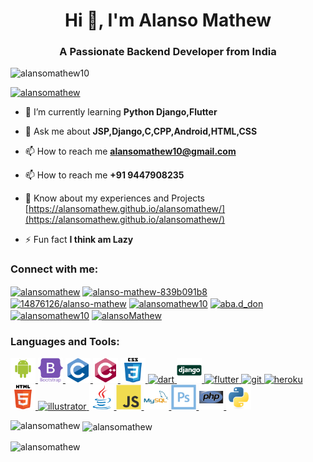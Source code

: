 <h1 align="center">Hi 👋, I'm Alanso Mathew</h1>
<h3 align="center">A Passionate Backend Developer from India</h3>

<p align="left"> <img src="https://komarev.com/ghpvc/?username=alansomathew10&label=Views&color=blue&style=plastic" alt="alansomathew10" /> </p>

<p align="left"> <a href="https://twitter.com/alansomathew" target="blank"><img src="https://img.shields.io/twitter/follow/alansomathew?logo=twitter&style=for-the-badge" alt="alansomathew" /></a> </p>

- 🌱 I’m currently learning **Python Django,Flutter**

- 💬 Ask me about **JSP,Django,C,CPP,Android,HTML,CSS**

- 📫 How to reach me **alansomathew10@gmail.com**

- 📫 How to reach me **+91 9447908235** 

- 📄 Know about my experiences and Projects [https://alansomathew.github.io/alansomathew/](https://alansomathew.github.io/alansomathew/)

- ⚡ Fun fact **I think am Lazy**

<h3 align="left">Connect with me:</h3>
<p align="left">
<a href="https://twitter.com/alansomathew" target="blank"><img align="center" src="https://raw.githubusercontent.com/rahuldkjain/github-profile-readme-generator/master/src/images/icons/Social/twitter.svg" alt="alansomathew" height="30" width="40" /></a>
<a href="https://linkedin.com/in/alanso-mathew-839b091b8" target="blank"><img align="center" src="https://raw.githubusercontent.com/rahuldkjain/github-profile-readme-generator/master/src/images/icons/Social/linked-in-alt.svg" alt="alanso-mathew-839b091b8" height="30" width="40" /></a>
<a href="https://stackoverflow.com/users/14876126/alanso-mathew" target="blank"><img align="center" src="https://raw.githubusercontent.com/rahuldkjain/github-profile-readme-generator/master/src/images/icons/Social/stack-overflow.svg" alt="14876126/alanso-mathew" height="30" width="40" /></a>
<a href="https://fb.com/alansomathew10" target="blank"><img align="center" src="https://raw.githubusercontent.com/rahuldkjain/github-profile-readme-generator/master/src/images/icons/Social/facebook.svg" alt="alansomathew10" height="30" width="40" /></a>
<a href="https://instagram.com/aba.d_don" target="blank"><img align="center" src="https://raw.githubusercontent.com/rahuldkjain/github-profile-readme-generator/master/src/images/icons/Social/instagram.svg" alt="aba.d_don" height="30" width="40" /></a>
<a href="https://www.hackerrank.com/alansomathew10" target="blank"><img align="center" src="https://raw.githubusercontent.com/rahuldkjain/github-profile-readme-generator/master/src/images/icons/Social/hackerrank.svg" alt="alansomathew10" height="30" width="40" /></a>
<a href="https://discord.gg/alansoMathew" target="blank"><img align="center" src="https://raw.githubusercontent.com/rahuldkjain/github-profile-readme-generator/master/src/images/icons/Social/discord.svg" alt="alansoMathew" height="30" width="40" /></a>
</p>

<h3 align="left">Languages and Tools:</h3>
<p align="left"> <a href="https://developer.android.com" target="_blank" rel="noreferrer"> <img src="https://raw.githubusercontent.com/devicons/devicon/master/icons/android/android-original-wordmark.svg" alt="android" width="40" height="40"/> </a> <a href="https://getbootstrap.com" target="_blank" rel="noreferrer"> <img src="https://raw.githubusercontent.com/devicons/devicon/master/icons/bootstrap/bootstrap-plain-wordmark.svg" alt="bootstrap" width="40" height="40"/> </a> <a href="https://www.cprogramming.com/" target="_blank" rel="noreferrer"> <img src="https://raw.githubusercontent.com/devicons/devicon/master/icons/c/c-original.svg" alt="c" width="40" height="40"/> </a> <a href="https://www.w3schools.com/cpp/" target="_blank" rel="noreferrer"> <img src="https://raw.githubusercontent.com/devicons/devicon/master/icons/cplusplus/cplusplus-original.svg" alt="cplusplus" width="40" height="40"/> </a> <a href="https://www.w3schools.com/css/" target="_blank" rel="noreferrer"> <img src="https://raw.githubusercontent.com/devicons/devicon/master/icons/css3/css3-original-wordmark.svg" alt="css3" width="40" height="40"/> </a> <a href="https://dart.dev" target="_blank" rel="noreferrer"> <img src="https://www.vectorlogo.zone/logos/dartlang/dartlang-icon.svg" alt="dart" width="40" height="40"/> </a> <a href="https://www.djangoproject.com/" target="_blank" rel="noreferrer"> <img src="https://raw.githubusercontent.com/devicons/devicon/master/icons/django/django-original.svg" alt="django" width="40" height="40"/> </a> <a href="https://flutter.dev" target="_blank" rel="noreferrer"> <img src="https://www.vectorlogo.zone/logos/flutterio/flutterio-icon.svg" alt="flutter" width="40" height="40"/> </a> <a href="https://git-scm.com/" target="_blank" rel="noreferrer"> <img src="https://www.vectorlogo.zone/logos/git-scm/git-scm-icon.svg" alt="git" width="40" height="40"/> </a> <a href="https://heroku.com" target="_blank" rel="noreferrer"> <img src="https://www.vectorlogo.zone/logos/heroku/heroku-icon.svg" alt="heroku" width="40" height="40"/> </a> <a href="https://www.w3.org/html/" target="_blank" rel="noreferrer"> <img src="https://raw.githubusercontent.com/devicons/devicon/master/icons/html5/html5-original-wordmark.svg" alt="html5" width="40" height="40"/> </a> <a href="https://www.adobe.com/in/products/illustrator.html" target="_blank" rel="noreferrer"> <img src="https://www.vectorlogo.zone/logos/adobe_illustrator/adobe_illustrator-icon.svg" alt="illustrator" width="40" height="40"/> </a> <a href="https://www.java.com" target="_blank" rel="noreferrer"> <img src="https://raw.githubusercontent.com/devicons/devicon/master/icons/java/java-original.svg" alt="java" width="40" height="40"/> </a> <a href="https://developer.mozilla.org/en-US/docs/Web/JavaScript" target="_blank" rel="noreferrer"> <img src="https://raw.githubusercontent.com/devicons/devicon/master/icons/javascript/javascript-original.svg" alt="javascript" width="40" height="40"/> </a> <a href="https://www.mysql.com/" target="_blank" rel="noreferrer"> <img src="https://raw.githubusercontent.com/devicons/devicon/master/icons/mysql/mysql-original-wordmark.svg" alt="mysql" width="40" height="40"/> </a> <a href="https://www.photoshop.com/en" target="_blank" rel="noreferrer"> <img src="https://raw.githubusercontent.com/devicons/devicon/master/icons/photoshop/photoshop-line.svg" alt="photoshop" width="40" height="40"/> </a> <a href="https://www.php.net" target="_blank" rel="noreferrer"> <img src="https://raw.githubusercontent.com/devicons/devicon/master/icons/php/php-original.svg" alt="php" width="40" height="40"/> </a> <a href="https://www.python.org" target="_blank" rel="noreferrer"> <img src="https://raw.githubusercontent.com/devicons/devicon/master/icons/python/python-original.svg" alt="python" width="40" height="40"/> </a> </p>

<p><img align="left" src="https://github-readme-stats.vercel.app/api/top-langs?username=alansomathew&show_icons=true&locale=en&layout=compact" alt="alansomathew" /></p>

<p>&nbsp;<img align="center" src="https://github-readme-stats.vercel.app/api?username=alansomathew&show_icons=true&locale=en" alt="alansomathew" /></p>

<p><img align="center" src="https://github-readme-streak-stats.herokuapp.com/?user=alansomathew&" alt="alansomathew" /></p>



<!---
alansomathew10/alansomathew10 is a ✨ special ✨ repository because its `README.md` (this file) appears on your GitHub profile.
You can click the Preview link to take a look at your changes.
--->


